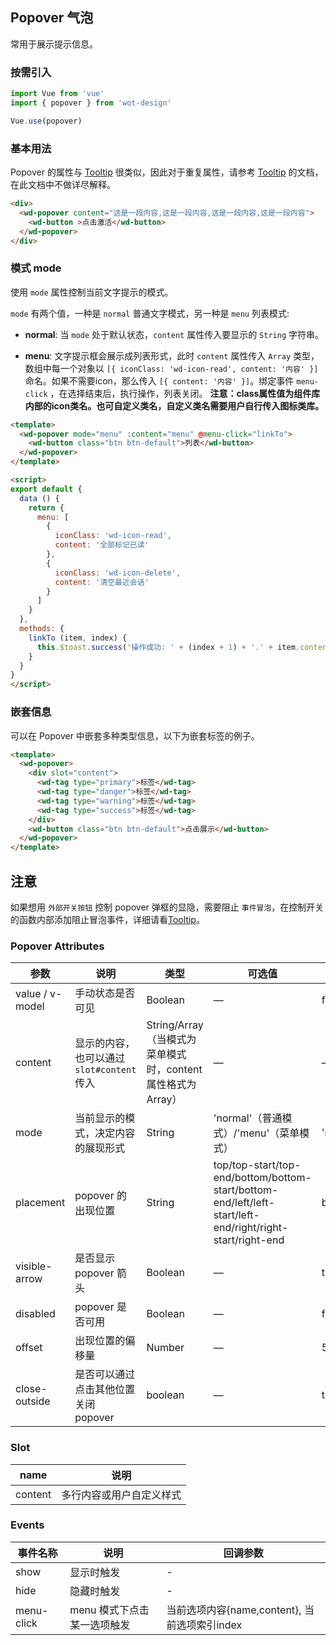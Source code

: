 ## Popover 气泡

常用于展示提示信息。

### 按需引入

```javascript
import Vue from 'vue'
import { popover } from 'wot-design'

Vue.use(popover)
```

### 基本用法

Popover 的属性与 [Tooltip](/docs#/components/tooltip) 很类似，因此对于重复属性，请参考 [Tooltip](/docs#/components/tooltip) 的文档，在此文档中不做详尽解释。

```html
<div>
  <wd-popover content="这是一段内容,这是一段内容,这是一段内容,这是一段内容">
    <wd-button >点击激活</wd-button>
  </wd-popover>
</div>
```

### 模式 mode

使用 `mode` 属性控制当前文字提示的模式。

`mode` 有两个值，一种是 `normal` 普通文字模式，另一种是 `menu` 列表模式:

* **normal**: 当 `mode` 处于默认状态，`content` 属性传入要显示的 `String` 字符串。

* **menu**: 文字提示框会展示成列表形式，此时 `content` 属性传入 `Array` 类型，数组中每一个对象以 `[{ iconClass: 'wd-icon-read', content: '内容' }]` 命名。如果不需要icon，那么传入 `[{ content: '内容' }]`。绑定事件 `menu-click` ，在选择结束后，执行操作，列表关闭。
**注意：class属性值为组件库内部的icon类名。也可自定义类名，自定义类名需要用户自行传入图标类库。**

```html
<template>
  <wd-popover mode="menu" :content="menu" @menu-click="linkTo">
    <wd-button class="btn btn-default">列表</wd-button>
  </wd-popover>
</template>

<script>
export default {
  data () {
    return {
      menu: [
        {
          iconClass: 'wd-icon-read',
          content: '全部标记已读'
        },
        {
          iconClass: 'wd-icon-delete',
          content: '清空最近会话'
        }
      ]
    }
  },
  methods: {
    linkTo (item, index) {
      this.$toast.success('操作成功: ' + (index + 1) + '.' + item.content)
    }
  }
}
</script>
```

### 嵌套信息

可以在 Popover 中嵌套多种类型信息，以下为嵌套标签的例子。

```html
<template>
  <wd-popover>
    <div slot="content">
      <wd-tag type="primary">标签</wd-tag>
      <wd-tag type="danger">标签</wd-tag>
      <wd-tag type="warning">标签</wd-tag>
      <wd-tag type="success">标签</wd-tag>
    </div>
    <wd-button class="btn btn-default">点击展示</wd-button>
  </wd-popover>
</template>
```

## 注意

如果想用 `外部开关按钮` 控制 popover 弹框的显隐，需要阻止 `事件冒泡`，在控制开关的函数内部添加阻止冒泡事件，详细请看[Tooltip](/docs#/components/tooltip)。

### Popover Attributes

| 参数               | 说明                                                     | 类型              | 可选值      | 默认值 |
|--------------------|----------------------------------------------------------|-------------------|-------------|--------|
|  value / v-model |  手动状态是否可见  | Boolean           | — |  false |
|  content        |  显示的内容，也可以通过 `slot#content` 传入  | String/Array（当模式为菜单模式时，content属性格式为Array）            | — | — |
|  mode        |  当前显示的模式，决定内容的展现形式  | String | 'normal'（普通模式）/'menu'（菜单模式） | 'normal' |
|  placement        |  popover 的出现位置  | String           |  top/top-start/top-end/bottom/bottom-start/bottom-end/left/left-start/left-end/right/right-start/right-end |  bottom |
|  visible-arrow   |  是否显示 popover 箭头 | Boolean | — | true |
|  disabled       |  popover 是否可用  | Boolean           | — |  false |
|  offset        |  出现位置的偏移量  | Number           | — |  5 |
| close-outside | 是否可以通过点击其他位置 关闭 popover | boolean    | — | true |

### Slot

| name      | 说明       |
|------------- |----------- |
| content | 多行内容或用户自定义样式 |

### Events

| 事件名称           | 说明             | 回调参数                                     |
| -------------- | -------------- | ---------------------------------------- |
| show     |显示时触发       | - |
| hide | 隐藏时触发 | - |
| menu-click | menu 模式下点击某一选项触发 | 当前选项内容{name,content}, 当前选项索引index |
